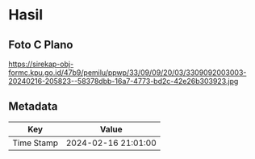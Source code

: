 # Hasil

## Foto C Plano

https://sirekap-obj-formc.kpu.go.id/47b9/pemilu/ppwp/33/09/09/20/03/3309092003003-20240216-205823--58378dbb-16a7-4773-bd2c-42e26b303923.jpg


## Metadata

| Key        | Value               |
| ---------- | ------------------- |
| Time Stamp | 2024-02-16 21:01:00 |



